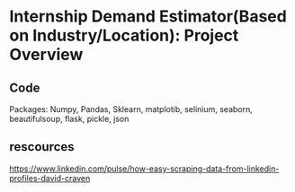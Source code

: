 # Internship Demand Estimator(Based on Industry/Location): Project Overview

## Code
Packages: Numpy, Pandas, Sklearn, matplotib, selinium, seaborn, beautifulsoup, flask, pickle, json 

## rescources

https://www.linkedin.com/pulse/how-easy-scraping-data-from-linkedin-profiles-david-craven

